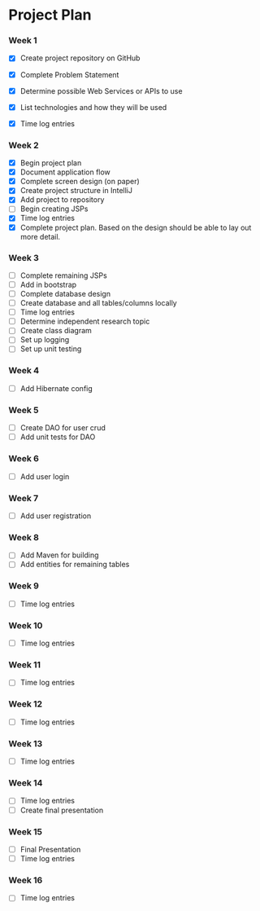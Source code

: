 # Project Plan

### Week 1
- [X] Create project repository on GitHub
- [X] Complete Problem Statement
- [X] Determine possible Web Services or APIs to use
- [X] List technologies and how they will be used
- [X] Time log entries


### Week 2
- [X] Begin project plan
- [X] Document application flow
- [X] Complete screen design (on paper)
- [X] Create project structure in IntelliJ
- [X] Add project to repository
- [ ] Begin creating JSPs
- [X] Time log entries
- [X] Complete project plan. Based on the design should be able to lay out 
more detail.

### Week 3
- [ ] Complete remaining JSPs
- [ ] Add in bootstrap
- [ ] Complete database design
- [ ] Create database and all tables/columns locally
- [ ] Time log entries
- [ ] Determine independent research topic
- [ ] Create class diagram
- [ ] Set up logging
- [ ] Set up unit testing

### Week 4
- [ ] Add Hibernate config

### Week 5
- [ ] Create DAO for user crud
- [ ] Add unit tests for DAO

### Week 6
- [ ] Add user login

### Week 7
- [ ] Add user registration

### Week 8
- [ ] Add Maven for building
- [ ] Add entities for remaining tables

### Week 9
- [ ] Time log entries

### Week 10
- [ ] Time log entries

### Week 11
- [ ] Time log entries

### Week 12
- [ ] Time log entries

### Week 13
- [ ] Time log entries

### Week 14
- [ ] Time log entries
- [ ] Create final presentation

### Week 15
- [ ] Final Presentation
- [ ] Time log entries

### Week 16
- [ ] Time log entries